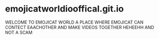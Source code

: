 # emojicatworldiooffical.git.io
WELCOME TO EMOJICAT WORLD A PLACE WHERE EMOJICAT CAN CONTECT EAACHOTHER AND MAKE VIDEOS TOGETHER HEHEEHH AND NOT A SCAM
